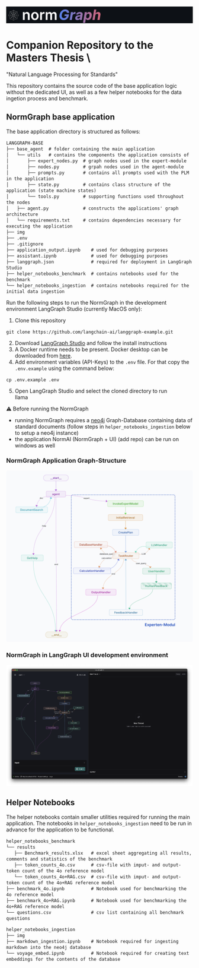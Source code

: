 ![NormGraph](img/banner.png)

# Companion Repository to the Masters Thesis \
"Natural Language Processing for Standards"

This repository contains the source code of the base application logic without the dedicated UI, as well as a few helper notebooks for the data ingetion process and benchmark.


## NormGraph base application
The base application directory is structured as follows:
```
LANGGRAPH-BASE
├── base_agent  # folder containing the main application
│   └── utils   # contains the components the application consists of
│       ├── expert_nodes.py  # graph nodes used in the expert-module
│       ├── nodes.py         # grpah nodes used in the agent-module
│       ├── prompts.py       # contains all prompts used with the PLM in the application
│       ├── state.py         # contains class structure of the application (state machine states)
│       └── tools.py         # supporting functions used throughout the nodes
│   ├── agent.py             # constructs the applications' graph architecture
│   └── requirements.txt     # contains dependencies necessary for executing the application
├── img
├── .env
├── .gitignore
├── application_output.ipynb    # used for debugging purposes
├── assistant.ipynb             # used for debugging purposes
├── langgraph.json              # required for deployment in LangGraph Studio
├── helper_notebooks_benchmark  # contains notebooks used for the benchmark
└── helper_notebooks_ingestion  # contains notebooks required for the initial data ingestion
```

Run the following steps to run the NormGraph in the development environment LangGraph Studio (currently MacOS only):
1. Clone this repository
```shell
git clone https://github.com/langchain-ai/langgraph-example.git
```
   
2. Download [LangGraph Studio](https://github.com/langchain-ai/langgraph-studio) and follow the install instructions
3. A Docker runtime needs to be present. Docker desktop can be downloaded from [here](https://www.docker.com/products/docker-desktop/).
4. Add environment variables (API-Keys) to the `.env` file. For that copy the `.env.example` using the command below:
```shell
cp .env.example .env
```
5. Open LangGraph Studio and select the cloned directory to run  
llama

⚠️ Before running the NormGraph
- running NormGraph requires a [neo4j](https://neo4j.com) Graph-Database containing data of standard documents (follow steps in `helper_notebooks_ingestion` below to setup a neo4j instance)
- the application NormAI (NormGraph + UI) (add repo) can be run on windows as well


### NormGraph Application Graph-Structure
![Application architecture](img/application_architecture_.png)


### NormGraph in LangGraph UI development environment

![NormGraph in LangGraph Studio](img/LangGraphUI.png)

## Helper Notebooks

The helper notebooks contain smaller utilities required for running the main application. The notebooks in `helper_notebooks_ingestion` need to be run in advance for the application to be functional.


```
helper_notebooks_benchmark
└── results
   ├── Benchmark_results.xlsx   # excel sheet aggregating all results, comments and statistics of the benchmark
   ├── token_counts_4o.csv      # csv-file with imput- and output-token count of the 4o reference model
   └── token_counts_4o+RAG.csv  # csv-file with imput- and output-token count of the 4o+RAG reference model
├── benchmark_4o.ipynb          # Notebook used for benchmarking the 4o reference model
├── benchmark_4o+RAG.ipynb      # Notebook used for benchmarking the 4o+RAG reference model
└── questions.csv               # csv list containing all benchmark questions
```

```
helper_notebooks_ingestion
├── img
├── markdown_ingestion.ipynb    # Notebook required for ingesting markdown into the neo4j database
└── voyage_embed.ipynb          # Notebook required for creating text embeddings for the contents of the database
```



